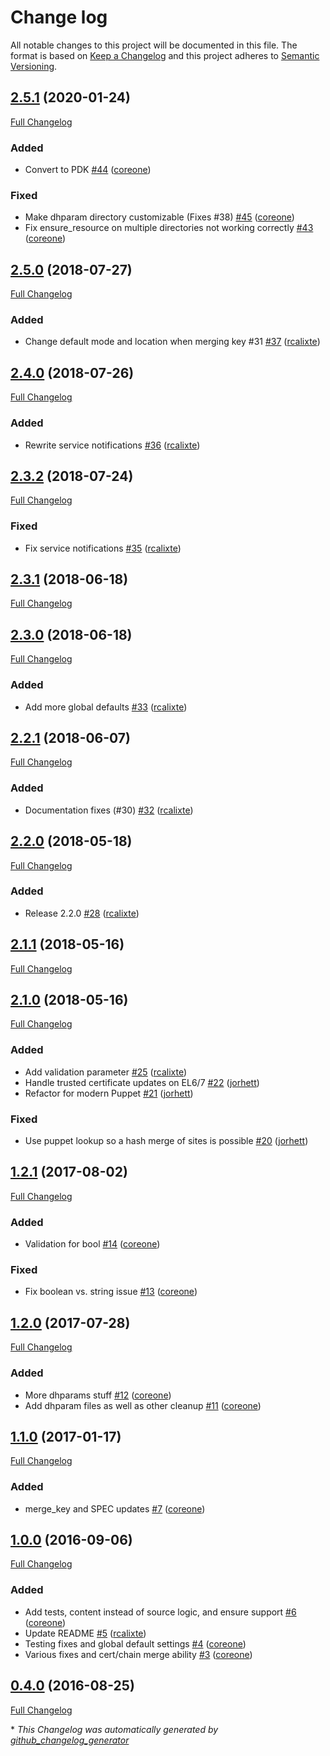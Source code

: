 # Change log

All notable changes to this project will be documented in this file. The format is based on [Keep a Changelog](http://keepachangelog.com/en/1.0.0/) and this project adheres to [Semantic Versioning](http://semver.org).

## [2.5.1](https://github.com/broadinstitute/puppet-certs/tree/2.5.1) (2020-01-24)

[Full Changelog](https://github.com/broadinstitute/puppet-certs/compare/2.5.0...2.5.1)

### Added

- Convert to PDK [\#44](https://github.com/broadinstitute/puppet-certs/pull/44) ([coreone](https://github.com/coreone))

### Fixed

- Make dhparam directory customizable \(Fixes \#38\) [\#45](https://github.com/broadinstitute/puppet-certs/pull/45) ([coreone](https://github.com/coreone))
- Fix ensure\_resource on multiple directories not working correctly [\#43](https://github.com/broadinstitute/puppet-certs/pull/43) ([coreone](https://github.com/coreone))

## [2.5.0](https://github.com/broadinstitute/puppet-certs/tree/2.5.0) (2018-07-27)

[Full Changelog](https://github.com/broadinstitute/puppet-certs/compare/2.4.0...2.5.0)

### Added

- Change default mode and location when merging key \#31 [\#37](https://github.com/broadinstitute/puppet-certs/pull/37) ([rcalixte](https://github.com/rcalixte))

## [2.4.0](https://github.com/broadinstitute/puppet-certs/tree/2.4.0) (2018-07-26)

[Full Changelog](https://github.com/broadinstitute/puppet-certs/compare/2.3.2...2.4.0)

### Added

- Rewrite service notifications [\#36](https://github.com/broadinstitute/puppet-certs/pull/36) ([rcalixte](https://github.com/rcalixte))

## [2.3.2](https://github.com/broadinstitute/puppet-certs/tree/2.3.2) (2018-07-24)

[Full Changelog](https://github.com/broadinstitute/puppet-certs/compare/2.3.1...2.3.2)

### Fixed

- Fix service notifications [\#35](https://github.com/broadinstitute/puppet-certs/pull/35) ([rcalixte](https://github.com/rcalixte))

## [2.3.1](https://github.com/broadinstitute/puppet-certs/tree/2.3.1) (2018-06-18)

[Full Changelog](https://github.com/broadinstitute/puppet-certs/compare/2.3.0...2.3.1)

## [2.3.0](https://github.com/broadinstitute/puppet-certs/tree/2.3.0) (2018-06-18)

[Full Changelog](https://github.com/broadinstitute/puppet-certs/compare/2.2.1...2.3.0)

### Added

- Add more global defaults [\#33](https://github.com/broadinstitute/puppet-certs/pull/33) ([rcalixte](https://github.com/rcalixte))

## [2.2.1](https://github.com/broadinstitute/puppet-certs/tree/2.2.1) (2018-06-07)

[Full Changelog](https://github.com/broadinstitute/puppet-certs/compare/2.2.0...2.2.1)

### Added

- Documentation fixes \(\#30\) [\#32](https://github.com/broadinstitute/puppet-certs/pull/32) ([rcalixte](https://github.com/rcalixte))

## [2.2.0](https://github.com/broadinstitute/puppet-certs/tree/2.2.0) (2018-05-18)

[Full Changelog](https://github.com/broadinstitute/puppet-certs/compare/2.1.1...2.2.0)

### Added

- Release 2.2.0 [\#28](https://github.com/broadinstitute/puppet-certs/pull/28) ([rcalixte](https://github.com/rcalixte))

## [2.1.1](https://github.com/broadinstitute/puppet-certs/tree/2.1.1) (2018-05-16)

[Full Changelog](https://github.com/broadinstitute/puppet-certs/compare/2.1.0...2.1.1)

## [2.1.0](https://github.com/broadinstitute/puppet-certs/tree/2.1.0) (2018-05-16)

[Full Changelog](https://github.com/broadinstitute/puppet-certs/compare/1.2.1...2.1.0)

### Added

- Add validation parameter [\#25](https://github.com/broadinstitute/puppet-certs/pull/25) ([rcalixte](https://github.com/rcalixte))
- Handle trusted certificate updates on EL6/7 [\#22](https://github.com/broadinstitute/puppet-certs/pull/22) ([jorhett](https://github.com/jorhett))
- Refactor for modern Puppet [\#21](https://github.com/broadinstitute/puppet-certs/pull/21) ([jorhett](https://github.com/jorhett))

### Fixed

- Use puppet lookup so a hash merge of sites is possible [\#20](https://github.com/broadinstitute/puppet-certs/pull/20) ([jorhett](https://github.com/jorhett))

## [1.2.1](https://github.com/broadinstitute/puppet-certs/tree/1.2.1) (2017-08-02)

[Full Changelog](https://github.com/broadinstitute/puppet-certs/compare/1.2.0...1.2.1)

### Added

- Validation for bool [\#14](https://github.com/broadinstitute/puppet-certs/pull/14) ([coreone](https://github.com/coreone))

### Fixed

- Fix boolean vs. string issue [\#13](https://github.com/broadinstitute/puppet-certs/pull/13) ([coreone](https://github.com/coreone))

## [1.2.0](https://github.com/broadinstitute/puppet-certs/tree/1.2.0) (2017-07-28)

[Full Changelog](https://github.com/broadinstitute/puppet-certs/compare/1.1.0...1.2.0)

### Added

- More dhparams stuff [\#12](https://github.com/broadinstitute/puppet-certs/pull/12) ([coreone](https://github.com/coreone))
- Add dhparam files as well as other cleanup [\#11](https://github.com/broadinstitute/puppet-certs/pull/11) ([coreone](https://github.com/coreone))

## [1.1.0](https://github.com/broadinstitute/puppet-certs/tree/1.1.0) (2017-01-17)

[Full Changelog](https://github.com/broadinstitute/puppet-certs/compare/1.0.0...1.1.0)

### Added

- merge\_key and SPEC updates [\#7](https://github.com/broadinstitute/puppet-certs/pull/7) ([coreone](https://github.com/coreone))

## [1.0.0](https://github.com/broadinstitute/puppet-certs/tree/1.0.0) (2016-09-06)

[Full Changelog](https://github.com/broadinstitute/puppet-certs/compare/0.4.0...1.0.0)

### Added

- Add tests, content instead of source logic, and ensure support [\#6](https://github.com/broadinstitute/puppet-certs/pull/6) ([coreone](https://github.com/coreone))
- Update README [\#5](https://github.com/broadinstitute/puppet-certs/pull/5) ([rcalixte](https://github.com/rcalixte))
- Testing fixes and global default settings [\#4](https://github.com/broadinstitute/puppet-certs/pull/4) ([coreone](https://github.com/coreone))
- Various fixes and cert/chain merge ability [\#3](https://github.com/broadinstitute/puppet-certs/pull/3) ([coreone](https://github.com/coreone))

## [0.4.0](https://github.com/broadinstitute/puppet-certs/tree/0.4.0) (2016-08-25)

[Full Changelog](https://github.com/broadinstitute/puppet-certs/compare/5d8732ab0fdf881256961da31e311343de59d77c...0.4.0)



\* *This Changelog was automatically generated by [github_changelog_generator](https://github.com/github-changelog-generator/github-changelog-generator)*
